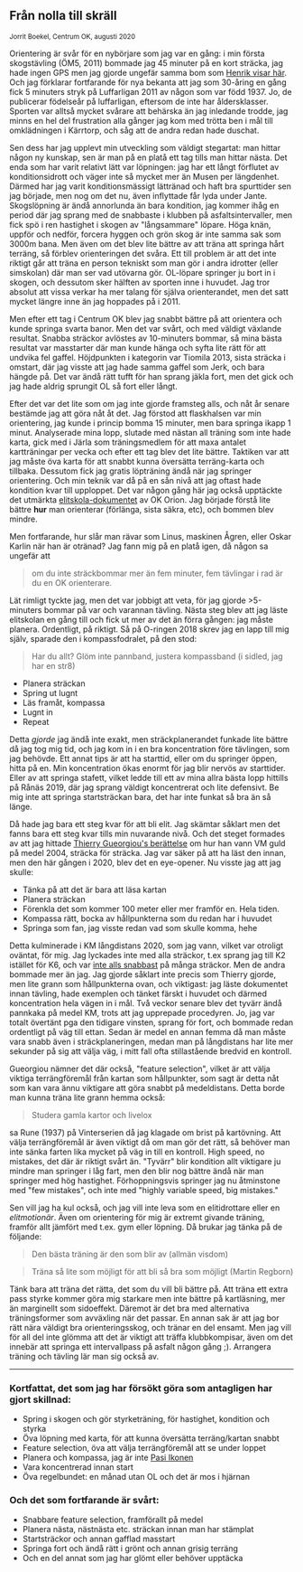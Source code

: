 Från nolla till skräll
-----
<sup>Jorrit Boekel, Centrum OK, augusti 2020</sup>

Orientering är svår för en nybörjare som jag var en gång: i min första skogstävling (ÖM5, 2011) bommade jag 
45 minuter på en kort sträcka, jag hade ingen GPS men jag gjorde ungefär samma bom som
[Henrik visar här](http://www.centrumkartor.se/show_map.php?user=a95henhe&map=1678 "Det såg så lätt ut på kartan"). Och jag förklarar fortfarande för nya bekanta att jag som 30-åring 
en gång fick 5 minuters stryk på Luffarligan 2011 av någon som var född 1937.
Jo, de publicerar födelseår på luffarligan, eftersom de inte har åldersklasser.
Sporten var alltså mycket svårare att behärska än jag inledande trodde, jag 
minns en hel del frustration alla gånger jag kom med trötta ben i mål till
omklädningen i Kärrtorp, och såg att de andra redan hade duschat.


Sen dess har jag upplevt min utveckling som väldigt stegartat: man hittar någon ny kunskap,
sen är man på en platå ett tag tills man hittar nästa. Det enda som har varit 
relativt lätt var löpningen: jag har ett långt förflutet av konditionsidrott och
väger inte så mycket mer än Musen per längdenhet. Därmed har jag varit konditionsmässigt 
lättränad och haft bra spurttider sen jag började, men nog om det nu, även 
inflyttade får lyda under Jante. Skogslöpning är 
ändå annorlunda än bara kondition, jag kommer ihåg en period där jag sprang med de snabbaste i klubben på 
asfaltsintervaller, men fick spö i ren hastighet i skogen av "långsammare" löpare.
Höga knän, uppför och nedför, forcera hyggen och grön skog är inte samma sak som 3000m bana.
Men även om det blev lite bättre av att träna att springa hårt terräng, så förblev 
orienteringen det svåra.  Ett till problem är att det inte riktigt går att 
träna en person tekniskt som man gör i andra idrotter (eller simskolan) där man ser vad utövarna gör. 
OL-löpare springer ju bort in i skogen, och dessutom sker hälften av sporten inne i 
huvudet. Jag tror absolut att vissa verkar ha mer talang
för själva orienterandet, men det satt mycket längre inne än jag hoppades på i 2011.

Men efter ett tag i Centrum OK blev jag snabbt bättre på att orientera och kunde
springa svarta banor. Men det var svårt, och med väldigt växlande resultat. Snabba 
sträckor avlöstes av 10-minuters bommar, så mina bästa resultat var masstarter där 
man kunde hänga och syfta lite rätt för att undvika fel gaffel. Höjdpunkten i
kategorin var Tiomila 2013, sista sträcka i omstart, där jag visste att jag hade
samma gaffel som Jerk, och bara hängde på. Det var ändå rätt tufft för han sprang
jäkla fort, men det gick och jag hade aldrig sprungit OL så fort eller långt.

Efter det var det lite som om jag inte gjorde framsteg alls, och nåt år senare bestämde jag
att göra nåt åt det. Jag förstod att flaskhalsen var min orientering, jag kunde i princip
bomma 15 minuter, men bara springa ikapp 1 minut. Analyserade mina lopp, slutade med nästan all 
träning som inte hade karta, gick med i Järla som träningsmedlem för att maxa 
antalet kartträningar per vecka och efter ett tag blev det lite bättre. Taktiken var
att jag måste öva karta för att snabbt kunna översätta terräng-karta och tillbaka.
Dessutom fick jag gratis löpträning ändå när jag springer orientering. Och min teknik
var då på en sån nivå att jag oftast hade kondition kvar till upploppet. Det var
någon gång här jag också upptäckte det utmärkta [elitskola-dokumentet](http://www.okorion.com/elit/traning/elitskola1.pdf) av OK Orion.
Jag började förstå lite bättre __hur__ man orienterar (förlänga, sista säkra, etc),
och bommen blev mindre.

Men fortfarande, hur slår man rävar som Linus, maskinen Ågren, eller Oskar Karlin
när han är otränad? Jag fann mig på en platå igen, då någon sa ungefär att 
> om du inte sträckbommar mer än fem minuter, fem tävlingar i rad är du en OK orienterare.

Lät rimligt tyckte jag, men det var jobbigt att veta, för jag gjorde
\>5-minuters bommar på var och varannan tävling. Nästa steg blev att jag läste elitskolan
en gång till och fick ut mer av det än förra gången: jag måste planera. Ordentligt, på riktigt.
Så på O-ringen 2018 skrev jag en lapp till mig själv, sparade den i kompassfodralet,
på den stod:

>Har du allt? Glöm inte pannband, justera kompassband (i sidled, jag har en str8)
>
+ Planera sträckan
+ Spring ut lugnt
+ Läs framåt, kompassa
+ Lugnt in
+ Repeat

Detta _gjorde_ jag ändå inte exakt, men sträckplanerandet funkade lite bättre då jag tog mig tid, och 
jag kom in i en bra koncentration före tävlingen, som jag behövde. Ett annat tips
är att ha starttid, eller om du springer öppen, hitta på en. Min koncentration
ökas enormt för jag blir nervös av starttider. Eller av att springa stafett, 
vilket ledde till ett av mina allra bästa lopp hittills på Rånäs 2019, där jag 
sprang väldigt koncentrerat och lite defensivt. Be mig inte att springa startsträckan
bara, det har inte funkat så bra än så länge.

Då hade jag bara ett steg kvar för att bli elit. Jag skämtar såklart men det fanns bara 
ett steg kvar tills min nuvarande nivå. Och det steget formades av att jag hittade 
[Thierry Gueorgiou's berättelse](https://www.orienteering.ie/wp-content/uploads/2013/02/thierry_gueorgiou_woc_middle_distance_route_description.pdf "Sikta högt och kolla hur världsmästaren gör det") om hur han vann VM guld på medel 2004,
sträcka för sträcka. Jag var säker på att ha läst den innan, men den här gången i 2020,
blev det en eye-opener. Nu visste jag att jag skulle:

+ Tänka på att det är bara att läsa kartan
+ Planera sträckan
+ Förenkla det som kommer 100 meter eller mer framför en. Hela tiden.
+ Kompassa rätt, bocka av hållpunkterna som du redan har i huvudet
+ Springa som fan, jag visste redan vad som skulle komma, hehe

Detta kulminerade i KM långdistans 2020, som jag vann, vilket var otroligt oväntat,
för mig. Jag lyckades inte med alla sträckor, t.ex sprang jag till K2 istället
för K6, och var [inte alls snabbast](http://obasen.orientering.se/winsplits/online/sv/default.asp?page=table&databaseId=69299&categoryId=1) på många sträckor. Men de andra
bommade mer än jag. Jag gjorde såklart inte precis som Thierry gjorde, men lite grann
som hållpunkterna ovan, och viktigast: jag läste dokumentet innan tävling, 
hade exemplen och tänket färskt i huvudet och därmed koncentration hela vägen in i mål.
Två veckor senare blev det tyvärr ändå pannkaka på medel KM, trots att jag upprepade
procedyren. Jo, jag var totalt övertänt pga den tidigare vinsten, sprang för
fort, och bommade redan ordentligt på väg till ettan. Sedan är medel en annan
femma då man måste vara snabb även i sträckplaneringen, medan man på långdistans har 
lite mer sekunder på sig att välja väg, i mitt fall ofta stillastående bredvid
en kontroll.

Gueorgiou nämner det där också, "feature selection", vilket är att
välja viktiga terrängföremål från kartan som hållpunkter, som sagt är detta nåt som
kan vara ännu viktigare att göra snabbt på medeldistans. Detta borde man kunna 
träna lite grann hemma också:
> Studera gamla kartor och livelox

sa Rune (1937) på Vinterserien då jag klagade om brist på kartövning. Att välja terrängföremål är 
även viktigt då om man gör det rätt, så behöver man inte sänka farten lika 
mycket på väg in till en kontroll. High speed, no mistakes, det där är riktigt 
svårt än. "Tyvärr" blir kondition allt viktigare ju mindre man springer i låg 
fart, men den blir nog bättre ändå när man springer med hög hastighet.
Förhoppningsvis springer jag nu åtminstone med "few mistakes", och inte med 
"highly variable speed, big mistakes."

Sen vill jag ha kul också, och jag vill inte leva som en elitidrottare eller en
_elitmotionär_. Även om orientering för mig är extremt givande träning, framför 
allt jämfört med t.ex. gym eller löpning. Då brukar jag tänka på de följande:

> Den bästa träning är den som blir av (allmän visdom)

> Träna så lite som möjligt för att bli så bra som möjligt (Martin Regborn)

Tänk bara att träna det rätta, det som du vill bli bättre på. Att träna ett extra
pass styrke kommer göra mig starkare men inte bättre på kartläsning, mer än 
marginellt som sidoeffekt. Däremot är det bra med alternativa träningsformer som 
avväxling när det passar. En annan sak är att jag bor rätt nära väldigt bra 
orienteringsskog, och tränar en del ensamt. Men jag vill för all del inte glömma 
att det är viktigt att träffa klubbkompisar, även om det innebär att springa ett 
intervallpass på asfalt någon gång ;). Arrangera träning och tävling lär man sig också av.

-----

### Kortfattat, det som jag har försökt göra som antagligen har gjort skillnad:

+ Spring i skogen och gör styrketräning, för hastighet, kondition och styrka
+ Öva löpning med karta, för att kunna översätta terräng/kartan snabbt
+ Feature selection, öva att välja terrängföremål att se under loppet
+ Planera och kompassa, jag är inte [Pasi Ikonen](http://news.worldofo.com/2011/09/01/pasi-ikonen-2001-interview-bad-development/ "Det är ändå snabbare med kompass")
+ Vara koncentrerad innan start
+ Öva regelbundet: en månad utan OL och det är mos i hjärnan


### Och det som fortfarande är svårt:

+ Snabbare feature selection, framförallt på medel
+ Planera nästa, nästnästa etc. sträckan innan man har stämplat
+ Startsträckor och annan gafflad masstart
+ Springa fort och ändå rätt i grönt och annan grisig terräng
+ Och en del annat som jag har glömt eller behöver upptäcka
